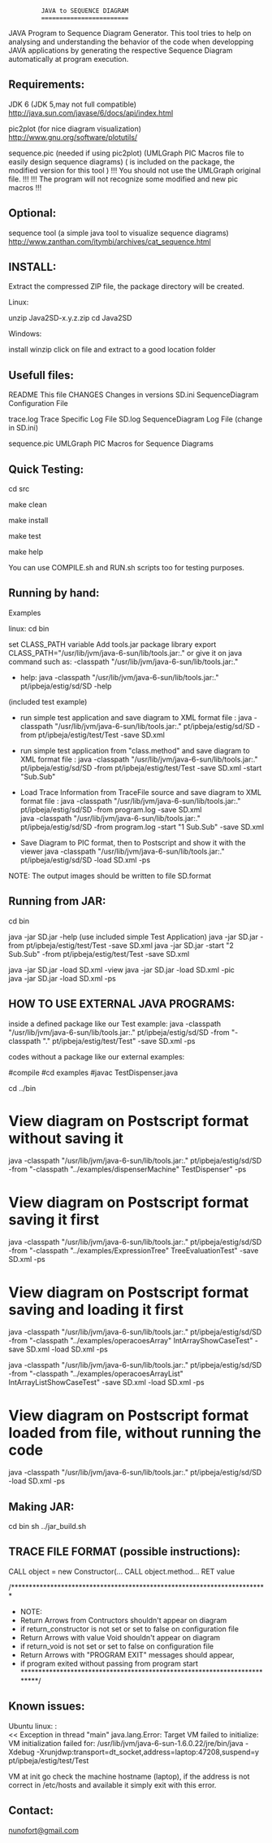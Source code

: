 
             JAVA to SEQUENCE DIAGRAM 
             ========================
 
JAVA Program to Sequence Diagram Generator. This tool tries to help on analysing and understanding the behavior of the code when developping JAVA applications by generating the respective Sequence Diagram automatically at program execution.


Requirements: 
-------------

JDK 6 (JDK 5,may not full compatible) 
http://java.sun.com/javase/6/docs/api/index.html

pic2plot (for nice diagram visualization) 
http://www.gnu.org/software/plotutils/

sequence.pic (needed if using pic2plot) 
(UMLGraph PIC Macros file to easily design sequence diagrams) 
( is included on the package, the modified version for this tool )
!!! You should not use the UMLGraph original file. !!!
!!! The program will not recognize some modified and new pic macros !!! 

Optional:
---------

sequence tool (a simple java tool to visualize sequence diagrams)
http://www.zanthan.com/itymbi/archives/cat_sequence.html

INSTALL:
--------
Extract the compressed ZIP file, the package directory will be created.

Linux:

unzip Java2SD-x.y.z.zip 
cd Java2SD 

Windows:

install winzip
click on file and extract to a good location folder 

Usefull files: 
--------------

README               This file
CHANGES              Changes in versions
SD.ini               SequenceDiagram Configuration File 

trace.log            Trace Specific Log File
SD.log               SequenceDiagram Log File (change in SD.ini) 

sequence.pic         UMLGraph PIC Macros for Sequence Diagrams


Quick Testing:
--------------

cd src

make clean

make install

make test

make help

You can use COMPILE.sh and RUN.sh scripts too for testing purposes.

Running by hand: 
----------------

Examples

linux:
cd bin

set CLASS_PATH variable 
Add tools.jar package library 
export CLASS_PATH="/usr/lib/jvm/java-6-sun/lib/tools.jar:."
or give it on java command such as:
-classpath "/usr/lib/jvm/java-6-sun/lib/tools.jar:."

- help:
java -classpath "/usr/lib/jvm/java-6-sun/lib/tools.jar:." 
 pt/ipbeja/estig/sd/SD -help

(included test example)
- run simple test application and save diagram to XML format file :
java -classpath "/usr/lib/jvm/java-6-sun/lib/tools.jar:."
 pt/ipbeja/estig/sd/SD -from pt/ipbeja/estig/test/Test -save SD.xml 

- run simple test application from "class.method" and save diagram 
  to XML format file :
java -classpath "/usr/lib/jvm/java-6-sun/lib/tools.jar:."
 pt/ipbeja/estig/sd/SD -from pt/ipbeja/estig/test/Test -save SD.xml
 -start "Sub.Sub"  

- Load Trace Information from TraceFile source and save diagram to 
 XML format file :
java -classpath "/usr/lib/jvm/java-6-sun/lib/tools.jar:."
 pt/ipbeja/estig/sd/SD -from program.log -save SD.xml  
java -classpath "/usr/lib/jvm/java-6-sun/lib/tools.jar:."
 pt/ipbeja/estig/sd/SD -from program.log -start "1 Sub.Sub" -save SD.xml 

- Save Diagram to PIC format, then to Postscript and show it with the viewer 
java -classpath "/usr/lib/jvm/java-6-sun/lib/tools.jar:."
 pt/ipbeja/estig/sd/SD -load SD.xml -ps 

NOTE: The output images should be written to file SD.format

Running from JAR: 
-----------------

cd bin

java -jar SD.jar -help
(use included simple Test Application) 
java -jar SD.jar -from pt/ipbeja/estig/test/Test -save SD.xml 
java -jar SD.jar -start "2 Sub.Sub" -from pt/ipbeja/estig/test/Test
 -save SD.xml 
 
java -jar SD.jar -load SD.xml -view
java -jar SD.jar -load SD.xml -pic  
java -jar SD.jar -load SD.xml -ps 
 

HOW TO USE EXTERNAL JAVA PROGRAMS:
----------------------------------

inside a defined package like our Test example: 
java -classpath "/usr/lib/jvm/java-6-sun/lib/tools.jar:."
 pt/ipbeja/estig/sd/SD -from "-classpath \".\" pt/ipbeja/estig/test/Test"
 -save SD.xml -ps 

codes without a package like our external examples:

#compile
#cd examples
#javac TestDispenser.java

cd ../bin

# View diagram on Postscript format without saving it 
java -classpath "/usr/lib/jvm/java-6-sun/lib/tools.jar:."
 pt/ipbeja/estig/sd/SD -from "-classpath \"../examples/dispenserMachine\"
 TestDispenser" -ps 

# View diagram on Postscript format saving it first 
java -classpath "/usr/lib/jvm/java-6-sun/lib/tools.jar:."
 pt/ipbeja/estig/sd/SD -from "-classpath \"../examples/ExpressionTree\"
 TreeEvaluationTest" -save SD.xml -ps 

# View diagram on Postscript format saving and loading it first 
java -classpath "/usr/lib/jvm/java-6-sun/lib/tools.jar:."
 pt/ipbeja/estig/sd/SD -from "-classpath \"../examples/operacoesArray\"
 IntArrayShowCaseTest" -save SD.xml -load SD.xml -ps 

java -classpath "/usr/lib/jvm/java-6-sun/lib/tools.jar:."
 pt/ipbeja/estig/sd/SD -from "-classpath \"../examples/operacoesArrayList\"
 IntArrayListShowCaseTest" -save SD.xml -load SD.xml -ps 

# View diagram on Postscript format loaded from file, without running the code 
java -classpath "/usr/lib/jvm/java-6-sun/lib/tools.jar:."
 pt/ipbeja/estig/sd/SD -load SD.xml -ps 

Making JAR:
-----------
cd bin
sh ../jar_build.sh



TRACE FILE FORMAT (possible instructions): 
------------------------------------------
 CALL object = new Constructor(...
 CALL object.method...
 RET value

/************************************************************************
* NOTE:
* Return Arrows from Contructors shouldn't appear on diagram
* if return_constructor is not set or set to false on configuration file
* Return Arrows with value Void shouldn't appear on diagram
* if return_void is not set or set to false on configuration file
* Return Arrows with "PROGRAM EXIT" messages should appear, 
* if program exited without passing from program start 
*************************************************************************/

Known issues:
-------------

Ubuntu linux: :  
<<
Exception in thread "main" java.lang.Error: Target VM failed to initialize: VM initialization failed for: /usr/lib/jvm/java-6-sun-1.6.0.22/jre/bin/java -Xdebug -Xrunjdwp:transport=dt_socket,address=laptop:47208,suspend=y pt/ipbeja/estig/test/Test
>>
VM at init go check the machine hostname (laptop), if the address is not correct in /etc/hosts and available it simply exit with this error.


Contact: 
--------

nunofort@gmail.com

